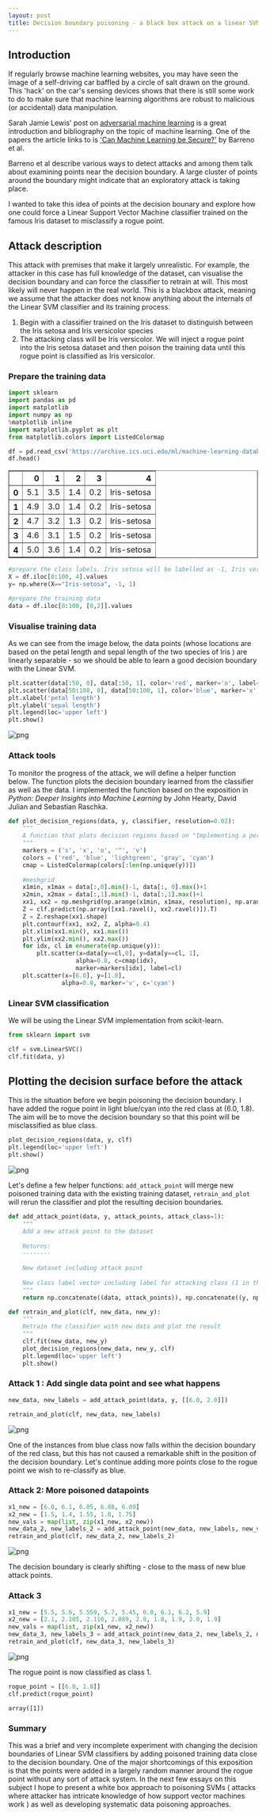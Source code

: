 ```yaml
---
layout: post
title: Decision boundary poisoning - a black box attack on a linear SVM
---
```


## Introduction

If regularly browse machine learning websites, you may have seen the image of a self-driving car baffled by a circle of salt drawn on the ground. This 'hack' on the car's sensing devices shows that there is still some work to do to make sure that machine learning algorithms are robust to malicious (or accidental) data manipulation. 

Sarah Jamie Lewis' post on [adversarial machine learning](https://mascherari.press/introduction-to-adversarial-machine-learning/) is a great introduction and bibliography on the topic of machine learning. One of the papers the article links to is ['Can Machine Learning be Secure?'](https://people.eecs.berkeley.edu/~tygar/papers/Machine_Learning_Security/asiaccs06.pdf) by Barreno et al. 

Barreno et al describe various ways to detect attacks and among them talk about examining points near the decision boundary. A large cluster of points around the boundary might indicate that an exploratory attack is taking place.

I wanted to take this idea of points at the decision bounary and explore how one could force a Linear Support Vector Machine classifier trained on the famous Iris dataset to misclassify a rogue point.



## Attack description

This attack with premises that make it largely unrealistic. For example, the attacker in this case has full knowledge of the dataset, can visualise the decision boundary and can force the classifier to retrain at will. This most likely will never happen in the real world. 
This is a blackbox attack, meaning we assume that the attacker does not know anything about the internals of the Linear SVM classifier and its training process. 

1. Begin with a classifier trained on the Iris dataset to distinguish between the Iris setosa and Iris versicolor species
2. The attacking class will be Iris versicolor. We will inject a rogue point into the Iris setosa dataset and then poison the training data until this rogue point is classified as Iris versicolor. 


### Prepare the training data


```python
import sklearn
import pandas as pd
import matplotlib
import numpy as np
%matplotlib inline
import matplotlib.pyplot as plt
from matplotlib.colors import ListedColormap
```


```python
df = pd.read_csv('https://archive.ics.uci.edu/ml/machine-learning-databases/iris/iris.data', header=None)
df.head()
```




<div>
<style>
    .dataframe thead tr:only-child th {
        text-align: right;
    }

    .dataframe thead th {
        text-align: left;
    }

    .dataframe tbody tr th {
        vertical-align: top;
    }
</style>
<table border="1" class="dataframe">
  <thead>
    <tr style="text-align: right;">
      <th></th>
      <th>0</th>
      <th>1</th>
      <th>2</th>
      <th>3</th>
      <th>4</th>
    </tr>
  </thead>
  <tbody>
    <tr>
      <th>0</th>
      <td>5.1</td>
      <td>3.5</td>
      <td>1.4</td>
      <td>0.2</td>
      <td>Iris-setosa</td>
    </tr>
    <tr>
      <th>1</th>
      <td>4.9</td>
      <td>3.0</td>
      <td>1.4</td>
      <td>0.2</td>
      <td>Iris-setosa</td>
    </tr>
    <tr>
      <th>2</th>
      <td>4.7</td>
      <td>3.2</td>
      <td>1.3</td>
      <td>0.2</td>
      <td>Iris-setosa</td>
    </tr>
    <tr>
      <th>3</th>
      <td>4.6</td>
      <td>3.1</td>
      <td>1.5</td>
      <td>0.2</td>
      <td>Iris-setosa</td>
    </tr>
    <tr>
      <th>4</th>
      <td>5.0</td>
      <td>3.6</td>
      <td>1.4</td>
      <td>0.2</td>
      <td>Iris-setosa</td>
    </tr>
  </tbody>
</table>
</div>




```python
#prepare the class labels. Iris setosa will be labelled as -1, Iris versicolor as 1
X = df.iloc[0:100, 4].values
y= np.where(X=="Iris-setosa", -1, 1)
```


```python
#prepare the training data
data = df.iloc[0:100, [0,2]].values
```

### Visualise training data

As we can see from the image below, the data points (whose locations are based on the petal length and sepal length of the two species of Iris ) are linearly separable - so we should be able to learn a good decision boundary with the Linear SVM. 


```python
plt.scatter(data[:50, 0], data[:50, 1], color='red', marker='o', label='setosa')
plt.scatter(data[50:100, 0], data[50:100, 1], color='blue', marker='x', label='versicolor')
plt.xlabel('petal length')
plt.ylabel('sepal length')
plt.legend(loc='upper left')
plt.show()
```


![png](images/output_8_0.png)


### Attack tools

To monitor the progress of the attack, we will define a helper function below. The function plots the decision boundary learned from the classifier as well as the data. I implemented the function based on the exposition in _Python: Deeper Insights into Machine Learning_ by John Hearty, David Julian and Sebastian Raschka. 


```python
def plot_decision_regions(data, y, classifier, resolution=0.02):
    """
    A function that plots decision regions based on "Implementing a perceptron algorithm in Python by Raschka et al.
    """
    markers = ('s', 'x', 'o', '^', 'v')
    colors = ('red', 'blue', 'lightgreen', 'gray', 'cyan')
    cmap = ListedColormap(colors[:len(np.unique(y))])
    
    #meshgrid
    x1min, x1max = data[:,0].min()-1, data[:, 0].max()+1
    x2min, x2max = data[:,1].min()-1, data[:,1].max()+1
    xx1, xx2 = np.meshgrid(np.arange(x1min, x1max, resolution), np.arange(x2min, x2max, resolution))
    Z = clf.predict(np.array([xx1.ravel(), xx2.ravel()]).T)
    Z = Z.reshape(xx1.shape)
    plt.contourf(xx1, xx2, Z, alpha=0.4)
    plt.xlim(xx1.min(), xx1.max())
    plt.ylim(xx2.min(), xx2.max())
    for idx, cl in enumerate(np.unique(y)):
        plt.scatter(x=data[y==cl,0], y=data[y==cl, 1], 
                   alpha=0.8, c=cmap(idx), 
                   marker=markers[idx], label=cl)
    plt.scatter(x=[6.0], y=[1.8], 
               alpha=0.8, marker='v', c='cyan')
```

### Linear SVM classification

We will be using the Linear SVM implementation from scikit-learn.


```python
from sklearn import svm

clf = svm.LinearSVC()
clf.fit(data, y)
```
## Plotting the decision surface before the attack
This is the situation before we begin poisoning the decision boundary. I have added the rogue point in light blue/cyan into the red class at (6.0, 1.8). The aim will be to move the decision boundary so that this point will be misclassified as blue class.


```python
plot_decision_regions(data, y, clf)
plt.legend(loc='upper left')
plt.show()
```


![png](images/output_15_0.png)

Let's define a few helper functions: ``add_attack_point`` will merge new poisoned training data with the existing training dataset, ``retrain_and_plot`` will rerun the classifier and plot the resulting decision boundaries.

```python
def add_attack_point(data, y, attack_points, attack_class=1):
    """
    Add a new attack point to the dataset
    
    Returns:
    --------
    
    New dataset including attack point
    
    New class label vector including label for attacking class (1 in this case)
    """
    return np.concatenate((data, attack_points)), np.concatenate((y, np.array(len(attack_points)*[attack_class])))
```


```python
def retrain_and_plot(clf, new_data, new_y):
    """
    Retrain the classifier with new data and plot the result
    """
    clf.fit(new_data, new_y)
    plot_decision_regions(new_data, new_y, clf)
    plt.legend(loc='upper left')
    plt.show()
```

### Attack 1 : Add single data point and see what happens


```python
new_data, new_labels = add_attack_point(data, y, [[6.0, 2.0]])
```


```python
retrain_and_plot(clf, new_data, new_labels)
```


![png](images/output_20_0.png)


One of the instances from blue class now falls within the decision boundary of the red class, but this has not caused a remarkable shift in the position of the decision boundary. Let's continue adding more points close to the rogue point we wish to re-classify as blue. 

### Attack 2: More poisoned datapoints


```python
x1_new = [6.0, 6.1, 6.05, 6.08, 6.09]
x2_new = [1.5, 1.4, 1.55, 1.8, 1.75]
new_vals = map(list, zip(x1_new, x2_new))
new_data_2, new_labels_2 = add_attack_point(new_data, new_labels, new_vals)
retrain_and_plot(clf, new_data_2, new_labels_2)
```


![png](images/output_23_0.png)


The decision boundary is clearly shifting - close to the mass of new blue attack points. 

### Attack 3


```python
x1_new = [5.5, 5.6, 5.559, 5.7, 5.45, 6.0, 6.1, 6.2, 5.9]
x2_new = [2.1, 2.105, 2.110, 2.089, 2.0, 1.8, 1.9, 2.0, 1.9]
new_vals = map(list, zip(x1_new, x2_new))
new_data_3, new_labels_3 = add_attack_point(new_data_2, new_labels_2, new_vals)
retrain_and_plot(clf, new_data_3, new_labels_3)
```


![png](images/output_26_0.png)


The rogue point is now classified as class 1. 


```python
rogue_point = [[6.0, 1.8]]
clf.predict(rogue_point)
```




    array([1])



### Summary
This was a brief and very incomplete experiment with changing the decision boundaries of Linear SVM classifiers by adding poisoned training data close to the decision boundary. One of the major shortcomings of this exposition is that the points were added in a largely random manner around the rogue point without any sort of attack system. In the next few essays on this subject I hope to present a white box approach to poisoning SVMs ( attacks where attacker has intricate knowledge of how support vector machines work ) as well as developing systematic data poisoning approaches. 
